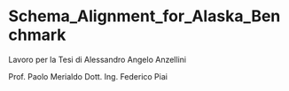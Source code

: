 # Schema_Alignment_for_Alaska_Benchmark
Lavoro per la Tesi di Alessandro Angelo Anzellini

Prof. Paolo Merialdo
Dott. Ing. Federico Piai
